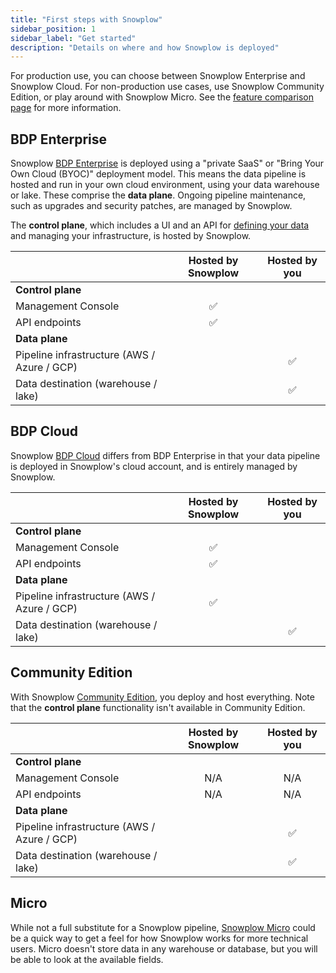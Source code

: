 ```yaml
---
title: "First steps with Snowplow"
sidebar_position: 1
sidebar_label: "Get started"
description: "Details on where and how Snowplow is deployed"
---
```


For production use, you can choose between Snowplow Enterprise and Snowplow Cloud. For non-production use cases, use Snowplow Community Edition, or play around with Snowplow Micro. See the [feature comparison page](/docs/get-started/feature-comparison/index.md) for more information.

## BDP Enterprise

Snowplow [BDP Enterprise](/docs/get-started/snowplow-bdp/index.md) is deployed using a "private SaaS" or "Bring Your Own Cloud (BYOC)" deployment model. This means the data pipeline is hosted and run in your own cloud environment, using your data warehouse or lake. These comprise the **data plane**. Ongoing pipeline maintenance, such as upgrades and security patches, are managed by Snowplow.

The **control plane**, which includes a UI and an API for [defining your data](/docs/data-product-studio/data-products/index.md) and managing your infrastructure, is hosted by Snowplow.

|                                             | Hosted by Snowplow | Hosted by you |
| :------------------------------------------ | :----------------: | :-----------: |
| **Control plane**                           |                    |               |
| Management Console                          |         ✅          |               |
| API endpoints                               |         ✅          |               |
| **Data plane**                              |                    |               |
| Pipeline infrastructure (AWS / Azure / GCP) |                    |       ✅       |
| Data destination (warehouse / lake)         |                    |       ✅       |

## BDP Cloud

Snowplow [BDP Cloud](/docs/get-started/snowplow-bdp/index.md) differs from BDP Enterprise in that your data pipeline is deployed in Snowplow's cloud account, and is entirely managed by Snowplow.

|                                             | Hosted by Snowplow | Hosted by you |
| :------------------------------------------ | :----------------: | :-----------: |
| **Control plane**                           |                    |               |
| Management Console                          |         ✅          |               |
| API endpoints                               |         ✅          |               |
| **Data plane**                              |                    |               |
| Pipeline infrastructure (AWS / Azure / GCP) |         ✅          |               |
| Data destination (warehouse / lake)         |                    |       ✅       |

## Community Edition

With Snowplow [Community Edition](/docs/get-started/snowplow-community-edition/index.md), you deploy and host everything. Note that the **control plane** functionality isn't available in Community Edition.

|                                             | Hosted by Snowplow | Hosted by you |
| :------------------------------------------ | :----------------: | :-----------: |
| **Control plane**                           |                    |               |
| Management Console                          |        N/A         |      N/A      |
| API endpoints                               |        N/A         |      N/A      |
| **Data plane**                              |                    |               |
| Pipeline infrastructure (AWS / Azure / GCP) |                    |       ✅       |
| Data destination (warehouse / lake)         |                    |       ✅       |

## Micro

While not a full substitute for a Snowplow pipeline, [Snowplow Micro](/docs/data-product-studio/data-quality/snowplow-micro/index.md) could be a quick way to get a feel for how Snowplow works for more technical users. Micro doesn't store data in any warehouse or database, but you will be able to look at the available fields.
